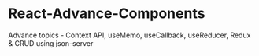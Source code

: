 # React-Advance-Components
Advance topics - Context API, useMemo, useCallback, useReducer, Redux &amp; CRUD using json-server
